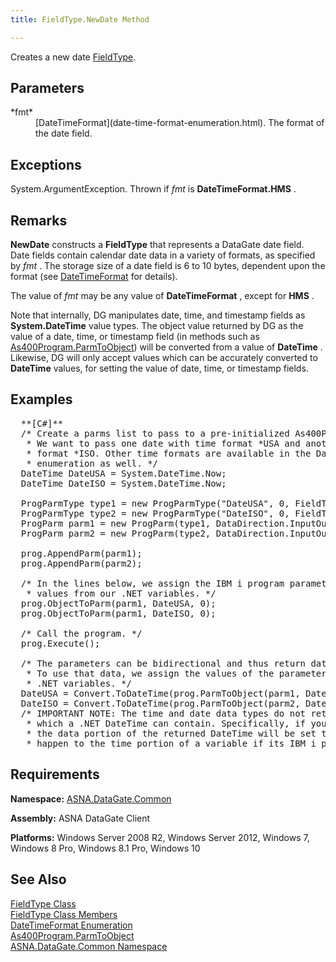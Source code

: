 ```yaml
---
title: FieldType.NewDate Method

---
```


Creates a new date [ FieldType](field-type-class.html).

## Parameters

<dl>
        <dt>
 *fmt* 
        </dt>
        <dd>
[DateTimeFormat](date-time-format-enumeration.html).  The format 
						of the date field.</dd>
</dl>

## Exceptions

System.ArgumentException.  Thrown if *fmt*  is **DateTimeFormat.HMS** .

## Remarks

**NewDate** constructs a **FieldType** that represents a DataGate date field. Date fields contain calendar date data in a variety of formats, as specified by *fmt* . The storage size of a date field is 6 to 10 bytes, dependent upon the format (see [ DateTimeFormat](date-time-format-enumeration.html) for details).

The value of *fmt* may be any value of **DateTimeFormat** , except for **HMS** .

Note that internally, DG manipulates date, time, and timestamp fields as **System.DateTime** value types. The object value returned by DG as the value of a date, time, or timestamp field (in methods such as [ As400Program.ParmToObject](as400program-class-parm-to_object-method-main.html)) will be converted from a value of **DateTime** . Likewise, DG will only accept values which can be accurately converted to **DateTime** values, for setting the value of date, time, or timestamp fields.
## Examples

<pre> <span class="lang"> **[C#]** </span>
  /* Create a parms list to pass to a pre-initialized As400Program object.
   * We want to pass one date with time format *USA and another with time
   * format *ISO. Other time formats are available in the DateTimeFormat
   * enumeration as well. */
  DateTime DateUSA = System.DateTime.Now;
  DateTime DateISO = System.DateTime.Now;

  ProgParmType type1 = new ProgParmType("DateUSA", 0, FieldType.NewDate(DateTimeFormat.USA));
  ProgParmType type2 = new ProgParmType("DateISO", 0, FieldType.NewDate(DateTimeFormat.ISO));
  ProgParm parm1 = new ProgParm(type1, DataDirection.InputOutput);
  ProgParm parm2 = new ProgParm(type2, DataDirection.InputOutput);

  prog.AppendParm(parm1);
  prog.AppendParm(parm2);

  /* In the lines below, we assign the IBM i program parameters
   * values from our .NET variables. */
  prog.ObjectToParm(parm1, DateUSA, 0);
  prog.ObjectToParm(parm1, DateISO, 0);

  /* Call the program. */
  prog.Execute();

  /* The parameters can be bidirectional and thus return data as well. 
   * To use that data, we assign the values of the parameters back to our
   * .NET variables. */
  DateUSA = Convert.ToDateTime(prog.ParmToObject(parm1, DateUSA.GetType(), 0));
  DateISO = Convert.ToDateTime(prog.ParmToObject(parm2, DateUSA.GetType(), 0));
  /* IMPORTANT NOTE: The time and date data types do not return all the information
   * which a .NET DateTime can contain. Specifically, if you specify a parm as a NewTime,
   * the data portion of the returned DateTime will be set to MinValue. The same will
   * happen to the time portion of a variable if its IBM i parm was set to be a NewDate. */</pre>


## Requirements

**Namespace:** [ASNA.DataGate.Common](datagate-common-namespace.html)

<span> **Assembly:** ASNA DataGate Client</span>

**Platforms:** Windows Server 2008 R2, Windows Server 2012, Windows 7, Windows 8 Pro, Windows 8.1 Pro, Windows 10
## See Also

[FieldType Class](field-type-class.html)<br />[FieldType Class Members](field-type-members.html)<br />[DateTimeFormat Enumeration](date-time-format-enumeration.html)<br />[As400Program.ParmToObject](as400program-class-parm-to_object-method-main.html)
 <br />[ASNA.DataGate.Common Namespace](datagate-common-namespace.html)

